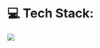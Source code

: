 
# 💻 Tech Stack:
![](https://github-readme-stats.vercel.app/api/top-langs/?username=JLSed&theme=dark&hide_border=false&include_all_commits=true&count_private=true&layout=compact)
